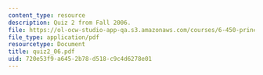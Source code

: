 ```yaml
---
content_type: resource
description: Quiz 2 from Fall 2006.
file: https://ol-ocw-studio-app-qa.s3.amazonaws.com/courses/6-450-principles-of-digital-communications-i-fall-2006/720e53f9a6452b78d518c9c4d6278e01_quiz2_06.pdf
file_type: application/pdf
resourcetype: Document
title: quiz2_06.pdf
uid: 720e53f9-a645-2b78-d518-c9c4d6278e01
---
```

